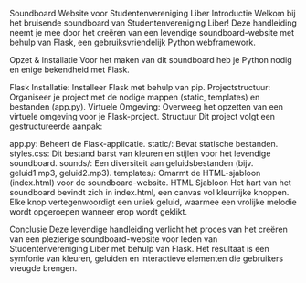 Soundboard Website voor Studentenvereniging Liber
Introductie
Welkom bij het bruisende soundboard van Studentenvereniging Liber! Deze handleiding neemt je mee door het creëren van een levendige soundboard-website met behulp van Flask, een gebruiksvriendelijk Python webframework.

Opzet & Installatie
Voor het maken van dit soundboard heb je Python nodig en enige bekendheid met Flask.

Flask Installatie: Installeer Flask met behulp van pip.
Projectstructuur: Organiseer je project met de nodige mappen (static, templates) en bestanden (app.py).
Virtuele Omgeving: Overweeg het opzetten van een virtuele omgeving voor je Flask-project.
Structuur
Dit project volgt een gestructureerde aanpak:

app.py: Beheert de Flask-applicatie.
static/: Bevat statische bestanden.
styles.css: Dit bestand barst van kleuren en stijlen voor het levendige soundboard.
sounds/: Een diversiteit aan geluidsbestanden (bijv. geluid1.mp3, geluid2.mp3).
templates/: Omarmt de HTML-sjabloon (index.html) voor de soundboard-website.
HTML Sjabloon
Het hart van het soundboard bevindt zich in index.html, een canvas vol kleurrijke knoppen. Elke knop vertegenwoordigt een uniek geluid, waarmee een vrolijke melodie wordt opgeroepen wanneer erop wordt geklikt.

Conclusie
Deze levendige handleiding verlicht het proces van het creëren van een plezierige soundboard-website voor leden van Studentenvereniging Liber met behulp van Flask. Het resultaat is een symfonie van kleuren, geluiden en interactieve elementen die gebruikers vreugde brengen.